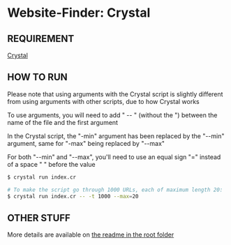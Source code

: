 # Website-Finder: Crystal

## REQUIREMENT

[Crystal](https://crystal-lang.org)

## HOW TO RUN

Please note that using arguments with the Crystal script is slightly different from using arguments with other scripts, due to how Crystal works

To use arguments, you will need to add " -- " (without the ") between the name of the file and the first argument

In the Crystal script, the "-min" argument has been replaced by the "--min" argument, same for "-max" being replaced by "--max"

For both "--min" and "--max", you'll need to use an equal sign "=" instead of a space " " before the value

```sh
$ crystal run index.cr

# To make the script go through 1000 URLs, each of maximum length 20:
$ crystal run index.cr -- -t 1000 --max=20
```

## OTHER STUFF

More details are available on [the readme in the root folder](../README.md)
